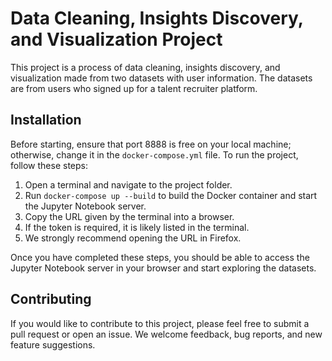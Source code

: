 # Data Cleaning, Insights Discovery, and Visualization Project

This project is a process of data cleaning, insights discovery, and visualization made from two datasets with user information. The datasets are from users who signed up for a talent recruiter platform.

## Installation

Before starting, ensure that port 8888 is free on your local machine; otherwise, change it in the `docker-compose.yml` file. To run the project, follow these steps:

1. Open a terminal and navigate to the project folder.
2. Run `docker-compose up --build` to build the Docker container and start the Jupyter Notebook server.
3. Copy the URL given by the terminal into a browser.
4. If the token is required, it is likely listed in the terminal.
5. We strongly recommend opening the URL in Firefox.

Once you have completed these steps, you should be able to access the Jupyter Notebook server in your browser and start exploring the datasets.

## Contributing

If you would like to contribute to this project, please feel free to submit a pull request or open an issue. We welcome feedback, bug reports, and new feature suggestions.